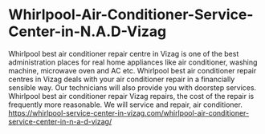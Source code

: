 # Whirlpool-Air-Conditioner-Service-Center-in-N.A.D-Vizag
Whirlpool best air conditioner repair centre in Vizag is one of the best administration places for real home appliances like air conditioner, washing machine, microwave oven and AC etc. Whirlpool best air conditioner repair centres in Vizag deals with your air conditioner repair in a financially sensible way. Our technicians will also provide you with doorstep services. Whirlpool best air conditioner repair Vizag repairs, the cost of the repair is frequently more reasonable. We will service and repair, air conditioner.   https://whirlpool-service-center-in-vizag.com/whirlpool-air-conditioner-service-center-in-n-a-d-vizag/
